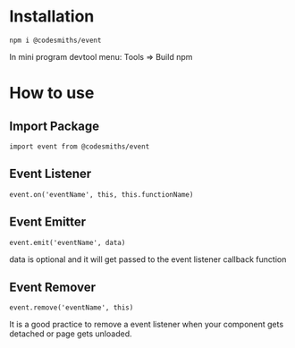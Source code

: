 # Installation

`npm i @codesmiths/event`

In mini program devtool menu: Tools => Build npm

# How to use

## Import Package

`import event from @codesmiths/event`

## Event Listener

`event.on('eventName', this, this.functionName)`

## Event Emitter

`event.emit('eventName', data)`

data is optional and it will get passed to the event listener callback function

## Event Remover

`event.remove('eventName', this)`

It is a good practice to remove a event listener when your component gets detached or page gets unloaded.

